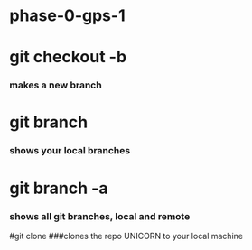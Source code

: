 phase-0-gps-1
=============

# git checkout -b
### makes a new branch

# git branch
### shows your local branches

# git branch -a
### shows all git branches, local and remote

#git clone
###clones the repo UNICORN to your local machine